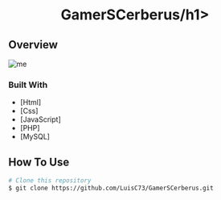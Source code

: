 
<h1 align="center">GamerSCerberus/h1>

## Overview

![me](https://user-images.githubusercontent.com/80079884/178081932-5b4093f8-60ea-467f-ae86-69ee60a70006.jpg)

### Built With

- [Html]
- [Css]
- [JavaScript]
- [PHP]
- [MySQL]


## How To Use

```bash
# Clone this repository
$ git clone https://github.com/LuisC73/GamerSCerberus.git

```
